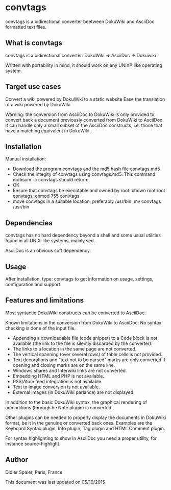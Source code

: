 # convtags
convtags is a bidirectional converter beetween DokuWiki and AsciiDoc formatted text files.


What is convtags
----------------

convtags is a bidirectional converter:
DokuWiki => AsciiDoc => Dokuwiki
  
Written with portability in mind, it should work on any UNIX® like operating
system.

Target use cases
----------------

Convert a wiki powered by DokuWiki to a static website
Ease the translation of a wiki powered by DokuWiki

Warning: the conversion from AsciiDoc to DokuWiki is only provided to convert
back a document previously converted from DokuWiki to AsciiDoc. It can handle
only a small subset of the AsciiDoc constructs, i.e. those that have a
matching equivalent in DokuWiki.

Installation
------------

Manual installation:

* Download the program convtags and the md5 hash file convtags.md5
* Check the integity of convtags using convtags.md5. This command:
md5sum -c convtags
should return:
* OK
* Ensure that convtags be executable and owned by root:
chown root:root convtags; chmod 755 convtags
* move convtags in a suitable location, preferably /usr/bin:
mv convtags /usr/bin

Dependencies
------------

convtags has no hard dependency beyond a shell and some usual utilities
found in all UNIX-like systems, mainly sed.

AsciiDoc is an obvious soft dependency.

Usage
-----

After installation, type:
convtags
to get information on usage, settings, configuration and support.

Features and limitations
------------------------

Most syntactic DokuWiki constructs can be converted to AsciiDoc.

Known limitations in the conversion from DokuWiki to AsciiDoc:
No syntax checking is done of the input file.
* Appending a downloadable file (code snippet) to a Code block is not
available (the link to the file is silently discarded by the converter).
* The links to a location in the same page are not converted.
* The vertical spanning (over several rows) of table cells is not provided.
* Text decorations and “text not to be parsed” marks are only converted if
opening and closing marks are on the same line.
* Windows shares and Interwiki links are not converted.
* Embedding HTML and PHP is not available.
* RSS/Atom feed integration is not available.
* Text to image conversion is not available.
* External images (in DokuWiki parlance) are not displayed.

In addition to the basic DokuWiki syntax, the graphical rendering of
admonitions (through he Note plugin) is converted.

Other plugins can be needed to properly display the documents in DokuWiki
format, be it in the genuine or converted back ones. Examples are the
Keyboard Syntax plugin, Info plugin, Tag plugin and HTML Comment plugin.

For syntax highlighting to show in AsciiDoc you need a proper utility, for
instance source-highlight.

Author
------

Didier Spaier, Paris, France

This document was last updated on 05/10/2015 




